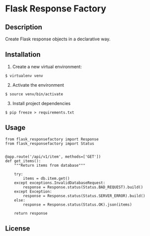 # Flask Response Factory

## Description
Create Flask response objects in a declarative way.

## Installation
1. Create a new virtual environment:
```
$ virtualenv venv
```

2. Activate the environment
```
$ source venv/bin/activate
```
3. Install project dependencies
```
$ pip freeze > requirements.txt
```

## Usage
```
from flask_responsefactory import Response
from flask_responsefactory import Status


@app.route('/api/v1/item', methods=['GET'])
def get_items():
    """Return items from database"""

    try:
        items = db.item.get()
    except exceptions.InvalidDatabaseRequest:
        response = Response.status(Status.BAD_REQUEST).build()
    except Exception:
        response = Response.status(Status.SERVER_ERROR).build()
    else:
        response = Response.status(Status.OK).json(items)

    return response
```

## License
